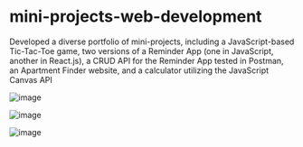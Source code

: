 # mini-projects-web-development


Developed a diverse portfolio of mini-projects, including a JavaScript-based Tic-Tac-Toe game, two versions of a Reminder App (one in JavaScript, another in React.js), a CRUD API for the Reminder App tested in Postman, an Apartment Finder website, and a calculator utilizing the JavaScript Canvas API

![image](https://github.com/VatsalDoshi/mini-projects-web-development/assets/114709734/b04a7216-c618-444a-bc56-4e1553561bce)

![image](https://github.com/VatsalDoshi/mini-projects-web-development/assets/114709734/c83f0057-7486-4efb-ab60-1be9c6ef74ad)

![image](https://github.com/VatsalDoshi/mini-projects-web-development/assets/114709734/cdda4a18-cdba-4905-a68f-587033a5c0bb)



